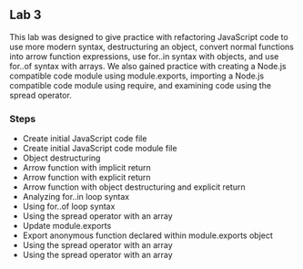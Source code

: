## Lab 3

This lab was designed to give practice with refactoring JavaScript code to use more modern syntax, destructuring an object, convert normal functions into arrow function expressions, use for..in  syntax with objects, and use for..of syntax with arrays. We also gained practice with creating a Node.js compatible code module using module.exports, importing a Node.js compatible code module using require, and examining code using the spread operator.

### Steps
- Create initial JavaScript code file
- Create initial JavaScript code module file
- Object destructuring
- Arrow function with implicit return
- Arrow function with explicit return
- Arrow function with object destructuring and explicit return
- Analyzing for..in loop syntax
- Using for..of loop syntax
- Using the spread operator with an array
- Update module.exports
- Export anonymous function declared within module.exports object
- Using the spread operator with an array
- Using the spread operator with an array
